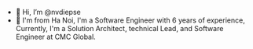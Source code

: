 - 👋 Hi, I’m @nvdiepse
- 👀 I'm from Ha Noi, I'm a Software Engineer with 6 years of experience, Currently, I'm a Solution Architect, technical  Lead, and Software Engineer at CMC Global.
